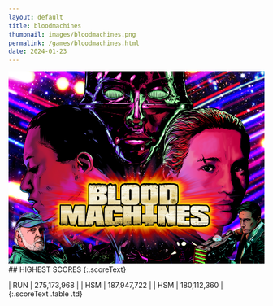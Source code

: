 ```yaml
---
layout: default
title: bloodmachines
thumbnail: images/bloodmachines.png
permalink: /games/bloodmachines.html
date: 2024-01-23
---
```


<img src="../images/bloodmachines.png" class="gameThumbnail img-fluid mx-auto align-middle">
## HIGHEST SCORES
{:.scoreText}

| RUN | 275,173,968 | 
| HSM | 187,947,722 | 
| HSM | 180,112,360 | 
{:.scoreText .table .td}
